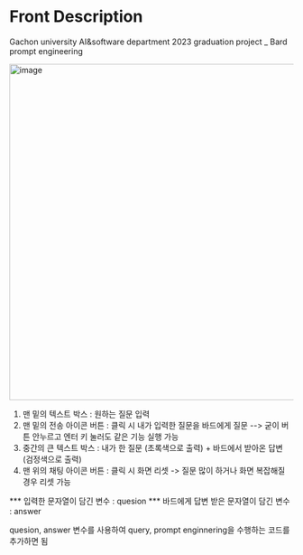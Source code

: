 # Front Description
Gachon university AI&amp;software department 2023 graduation project _ Bard prompt engineering

<img width="595" alt="image" src="https://github.com/baeksh0330/2023graduationProject_BardpromptEngineering/assets/94830364/f4d2f6ef-541a-4512-b388-ddf6430e526c">

1. 맨 밑의 텍스트 박스 : 원하는 질문 입력
2. 맨 밑의 전송 아이콘 버튼 : 클릭 시 내가 입력한 질문을 바드에게 질문 --> 굳이 버튼 안누르고 엔터 키 눌러도 같은 기능 실행 가능
3. 중간의 큰 텍스트 박스 : 내가 한 질문 (초록색으로 출력) + 바드에서 받아온 답변 (검정색으로 출력)
4. 맨 위의 채팅 아이콘 버튼 : 클릭 시 화면 리셋 -> 질문 많이 하거나 화면 복잡해질 경우 리셋 가능 

*** 입력한 문자열이 담긴 변수 : quesion
*** 바드에게 답변 받은 문자열이 담긴 변수 : answer

quesion, answer 변수를 사용하여 query, prompt enginnering을 수행하는 코드를 추가하면 됨
